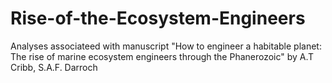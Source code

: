 # Rise-of-the-Ecosystem-Engineers
 Analyses associateed with manuscript "How to engineer a habitable planet: The rise of marine ecosystem engineers through the Phanerozoic" by A.T Cribb, S.A.F. Darroch
